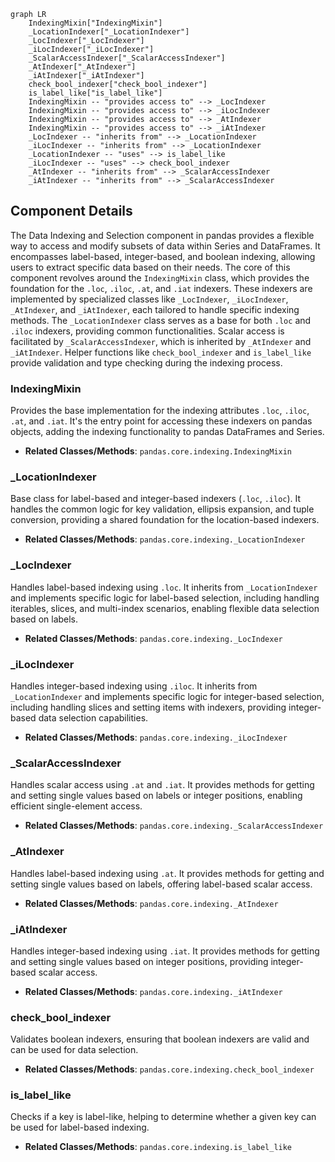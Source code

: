 ```mermaid
graph LR
    IndexingMixin["IndexingMixin"]
    _LocationIndexer["_LocationIndexer"]
    _LocIndexer["_LocIndexer"]
    _iLocIndexer["_iLocIndexer"]
    _ScalarAccessIndexer["_ScalarAccessIndexer"]
    _AtIndexer["_AtIndexer"]
    _iAtIndexer["_iAtIndexer"]
    check_bool_indexer["check_bool_indexer"]
    is_label_like["is_label_like"]
    IndexingMixin -- "provides access to" --> _LocIndexer
    IndexingMixin -- "provides access to" --> _iLocIndexer
    IndexingMixin -- "provides access to" --> _AtIndexer
    IndexingMixin -- "provides access to" --> _iAtIndexer
    _LocIndexer -- "inherits from" --> _LocationIndexer
    _iLocIndexer -- "inherits from" --> _LocationIndexer
    _LocationIndexer -- "uses" --> is_label_like
    _iLocIndexer -- "uses" --> check_bool_indexer
    _AtIndexer -- "inherits from" --> _ScalarAccessIndexer
    _iAtIndexer -- "inherits from" --> _ScalarAccessIndexer
```

## Component Details

The Data Indexing and Selection component in pandas provides a flexible way to access and modify subsets of data within Series and DataFrames. It encompasses label-based, integer-based, and boolean indexing, allowing users to extract specific data based on their needs. The core of this component revolves around the `IndexingMixin` class, which provides the foundation for the `.loc`, `.iloc`, `.at`, and `.iat` indexers. These indexers are implemented by specialized classes like `_LocIndexer`, `_iLocIndexer`, `_AtIndexer`, and `_iAtIndexer`, each tailored to handle specific indexing methods. The `_LocationIndexer` class serves as a base for both `.loc` and `.iloc` indexers, providing common functionalities. Scalar access is facilitated by `_ScalarAccessIndexer`, which is inherited by `_AtIndexer` and `_iAtIndexer`. Helper functions like `check_bool_indexer` and `is_label_like` provide validation and type checking during the indexing process.

### IndexingMixin
Provides the base implementation for the indexing attributes `.loc`, `.iloc`, `.at`, and `.iat`. It's the entry point for accessing these indexers on pandas objects, adding the indexing functionality to pandas DataFrames and Series.
- **Related Classes/Methods**: `pandas.core.indexing.IndexingMixin`

### _LocationIndexer
Base class for label-based and integer-based indexers (`.loc`, `.iloc`). It handles the common logic for key validation, ellipsis expansion, and tuple conversion, providing a shared foundation for the location-based indexers.
- **Related Classes/Methods**: `pandas.core.indexing._LocationIndexer`

### _LocIndexer
Handles label-based indexing using `.loc`. It inherits from `_LocationIndexer` and implements specific logic for label-based selection, including handling iterables, slices, and multi-index scenarios, enabling flexible data selection based on labels.
- **Related Classes/Methods**: `pandas.core.indexing._LocIndexer`

### _iLocIndexer
Handles integer-based indexing using `.iloc`. It inherits from `_LocationIndexer` and implements specific logic for integer-based selection, including handling slices and setting items with indexers, providing integer-based data selection capabilities.
- **Related Classes/Methods**: `pandas.core.indexing._iLocIndexer`

### _ScalarAccessIndexer
Handles scalar access using `.at` and `.iat`. It provides methods for getting and setting single values based on labels or integer positions, enabling efficient single-element access.
- **Related Classes/Methods**: `pandas.core.indexing._ScalarAccessIndexer`

### _AtIndexer
Handles label-based indexing using `.at`. It provides methods for getting and setting single values based on labels, offering label-based scalar access.
- **Related Classes/Methods**: `pandas.core.indexing._AtIndexer`

### _iAtIndexer
Handles integer-based indexing using `.iat`. It provides methods for getting and setting single values based on integer positions, providing integer-based scalar access.
- **Related Classes/Methods**: `pandas.core.indexing._iAtIndexer`

### check_bool_indexer
Validates boolean indexers, ensuring that boolean indexers are valid and can be used for data selection.
- **Related Classes/Methods**: `pandas.core.indexing.check_bool_indexer`

### is_label_like
Checks if a key is label-like, helping to determine whether a given key can be used for label-based indexing.
- **Related Classes/Methods**: `pandas.core.indexing.is_label_like`

